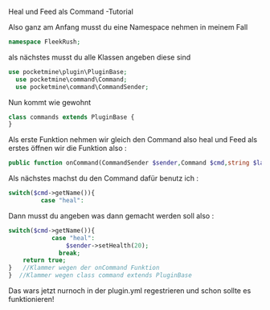 Heal und Feed als Command -Tutorial

Also ganz am Anfang musst du eine Namespace nehmen in meinem Fall 
```php
namespace FleekRush;
```
als nächstes musst du alle Klassen angeben diese sind
```php
use pocketmine\plugin\PluginBase;
  use pocketmine\command\Command;
  use pocketmine\command\CommandSender;
```


Nun kommt wie gewohnt 
```php
class commands extends PluginBase {
}
```


Als erste Funktion nehmen wir gleich den Command also heal und Feed als erstes öffnen wir die Funktion also :
```php
public function onCommand(CommandSender $sender,Command $cmd,string $label,array $args): bool{
```


Als nächstes machst du den Command dafür benutz ich :
```php
switch($cmd->getName()){
         case "heal":
```


   Dann musst du angeben was dann gemacht werden soll also :
```php
switch($cmd->getName()){
            case "heal":
                $sender->setHealth(20);
              break;
    return true;
}   //Klammer wegen der onCommand Funktion
}  //Klammer wegen class command extends PluginBase
```


Das wars jetzt nurnoch in der plugin.yml regestrieren und schon sollte es funktionieren!
